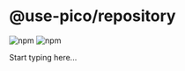 # @use-pico/repository

![npm](https://img.shields.io/npm/v/%40use-pico%2Frepository)
![npm](https://deno.bundlejs.com/badge?q=@use-pico/repository@^2.0.0&treeshake=[*])

Start typing here...
